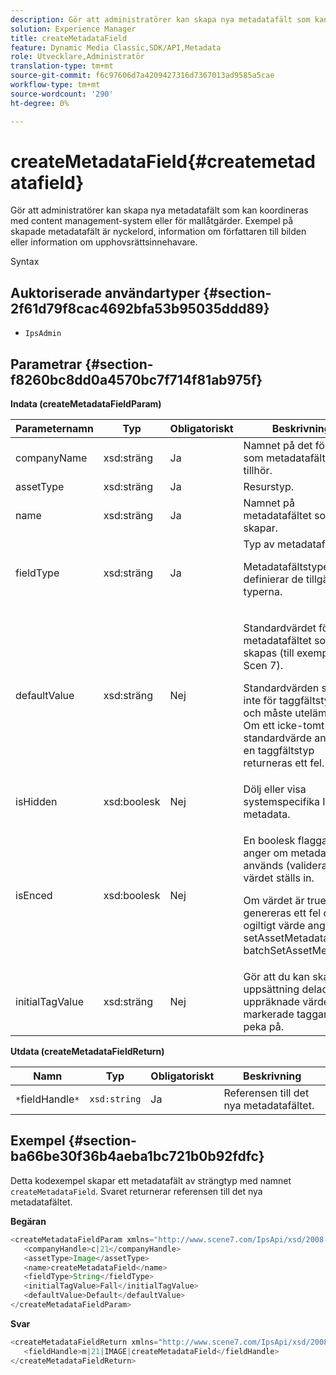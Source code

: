 ```yaml
---
description: Gör att administratörer kan skapa nya metadatafält som kan koordineras med content management-system eller för mallåtgärder. Exempel på skapade metadatafält är nyckelord, information om författaren till bilden eller information om upphovsrättsinnehavare.
solution: Experience Manager
title: createMetadataField
feature: Dynamic Media Classic,SDK/API,Metadata
role: Utvecklare,Administratör
translation-type: tm+mt
source-git-commit: f6c97606d7a4209427316d7367013ad9585a5cae
workflow-type: tm+mt
source-wordcount: '290'
ht-degree: 0%

---
```



# createMetadataField{#createmetadatafield}

Gör att administratörer kan skapa nya metadatafält som kan koordineras med content management-system eller för mallåtgärder. Exempel på skapade metadatafält är nyckelord, information om författaren till bilden eller information om upphovsrättsinnehavare.

Syntax

## Auktoriserade användartyper {#section-2f61d79f8cac4692bfa53b95035ddd89}

* `IpsAdmin`

## Parametrar {#section-f8260bc8dd0a4570bc7f714f81ab975f}

**Indata (createMetadataFieldParam)**

<table id="table_E5B249BBED3B4D2F9CEE2CCF27472D1B"> 
 <thead> 
  <tr> 
   <th colname="col1" class="entry"> Parameternamn </th> 
   <th colname="col2" class="entry"> Typ </th> 
   <th colname="col3" class="entry"> Obligatoriskt </th> 
   <th colname="col4" class="entry"> Beskrivning </th> 
  </tr> 
 </thead>
 <tbody> 
  <tr> 
   <td colname="col1"> <span class="codeph"> <span class="varname"> companyName</span> </span> </td> 
   <td colname="col2"> <span class="codeph"> xsd:sträng</span> </td> 
   <td colname="col3"> Ja </td> 
   <td colname="col4"> Namnet på det företag som metadatafältet tillhör. </td> 
  </tr> 
  <tr> 
   <td colname="col1"> <span class="codeph"> <span class="varname"> assetType</span> </span> </td> 
   <td colname="col2"> <span class="codeph"> xsd:sträng</span> </td> 
   <td colname="col3"> Ja </td> 
   <td colname="col4"> Resurstyp. </td> 
  </tr> 
  <tr> 
   <td colname="col1"> <span class="codeph"> <span class="varname"> name</span> </span> </td> 
   <td colname="col2"> <span class="codeph"> xsd:sträng</span> </td> 
   <td colname="col3"> Ja </td> 
   <td colname="col4"> Namnet på metadatafältet som du skapar. </td> 
  </tr> 
  <tr> 
   <td colname="col1"> <span class="codeph"> <span class="varname"> fieldType</span> </span> </td> 
   <td colname="col2"> <span class="codeph"> xsd:sträng</span> </td> 
   <td colname="col3"> Ja </td> 
   <td colname="col4">Typ av metadatafält. <p>Metadatafältstyperna definierar de tillgängliga typerna. </p> </td> 
  </tr> 
  <tr> 
   <td colname="col1"> <span class="codeph"> <span class="varname"> defaultValue</span> </span> </td> 
   <td colname="col2"> <span class="codeph"> xsd:sträng</span> </td> 
   <td colname="col3"> Nej </td> 
   <td colname="col4"> <p>Standardvärdet för metadatafältet som ska skapas (till exempel <span class="codeph"> Scen 7</span>). </p> <p>Standardvärden stöds inte för taggfältstyper och måste utelämnas. Om ett icke-tomt standardvärde anges för en taggfältstyp returneras ett fel. </p> </td> 
  </tr> 
  <tr> 
   <td colname="col1"> <span class="codeph"> <span class="varname"> isHidden</span> </span> </td> 
   <td colname="col2"> <span class="codeph"> xsd:boolesk</span> </td> 
   <td colname="col3"> Nej </td> 
   <td colname="col4"> Dölj eller visa systemspecifika IPS-metadata. </td> 
  </tr> 
  <tr> 
   <td colname="col1"><span class="codeph"><span class="varname"> isEnced</span></span> </td> 
   <td colname="col2"><span class="codeph"> xsd:boolesk</span> </td> 
   <td colname="col3"> <p>Nej </p> </td> 
   <td colname="col4"> <p>En boolesk flagga som anger om metadatafältet används (valideras) när värdet ställs in. </p> <p>Om värdet är true genereras ett fel om ett ogiltigt värde anges i <span class="codeph"> setAssetMetadata</span> /<span class="codeph"> batchSetAssetMetadata</span>. </p> </td> 
  </tr> 
  <tr> 
   <td colname="col1"> <span class="codeph"> <span class="varname"> initialTagValue</span> </span> </td> 
   <td colname="col2"> <span class="codeph"> xsd:sträng</span> </td> 
   <td colname="col3"> Nej </td> 
   <td colname="col4"> Gör att du kan skapa en uppsättning delade uppräknade värden som markerade taggar kan peka på. </td> 
  </tr> 
 </tbody> 
</table>

**Utdata (createMetadataFieldReturn)**

| Namn | Typ | Obligatoriskt | Beskrivning |
|---|---|---|---|
| `*`fieldHandle`*` | `xsd:string` | Ja | Referensen till det nya metadatafältet. |

## Exempel {#section-ba66be30f36b4aeba1bc721b0b92fdfc}

Detta kodexempel skapar ett metadatafält av strängtyp med namnet `createMetadataField`. Svaret returnerar referensen till det nya metadatafältet.

**Begäran**

```java
<createMetadataFieldParam xmlns="http://www.scene7.com/IpsApi/xsd/2008-01-15">
   <companyHandle>c|21</companyHandle>
   <assetType>Image</assetType>
   <name>createMetadataField</name>
   <fieldType>String</fieldType>
   <initialTagValue>Fall</initialTagValue>
   <defaultValue>Default</defaultValue>
</createMetadataFieldParam>
```

**Svar**

```java
<createMetadataFieldReturn xmlns="http://www.scene7.com/IpsApi/xsd/2008-01-15">
   <fieldHandle>m|21|IMAGE|createMetadataField</fieldHandle>
</createMetadataFieldReturn>
```

